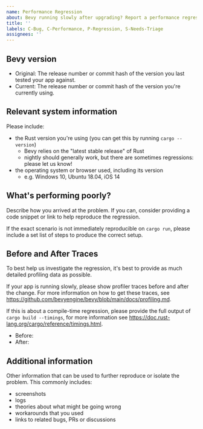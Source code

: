 ```yaml
---
name: Performance Regression
about: Bevy running slowly after upgrading? Report a performance regression.
title: ''
labels: C-Bug, C-Performance, P-Regression, S-Needs-Triage
assignees: ''
---
```


## Bevy version

* Original: The release number or commit hash of the version you last tested your app against.
* Current: The release number or commit hash of the version you're currently using.

## Relevant system information

Please include:

* the Rust version you're using (you can get this by running `cargo --version`)
  * Bevy relies on the "latest stable release" of Rust
  * nightly should generally work, but there are sometimes regressions: please let us know!
* the operating system or browser used, including its version
  * e.g. Windows 10, Ubuntu 18.04, iOS 14

## What's performing poorly?

Describe how you arrived at the problem. If you can, consider providing a code snippet or link
to help reproduce the regression.

If the exact scenario is not immediately reproducible on `cargo run`, please include a set list of steps to produce the correct setup.

## Before and After Traces

To best help us investigate the regression, it's best to provide as much detailed profiling
data as possible.

If your app is running slowly, please show profiler traces before and after the change.
For more information on how to get these traces, see
<https://github.com/bevyengine/bevy/blob/main/docs/profiling.md>.

If this is about a compile-time regression, please provide the full output of `cargo build --timings`,
for more information see <https://doc.rust-lang.org/cargo/reference/timings.html>.

* Before:
* After:

## Additional information

Other information that can be used to further reproduce or isolate the problem.
This commonly includes:

* screenshots
* logs
* theories about what might be going wrong
* workarounds that you used
* links to related bugs, PRs or discussions
